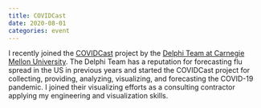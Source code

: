 ```yaml
---
title: COVIDCast
date: 2020-08-01
categories: event
---
```


I recently joined the [COVIDCast](https://covidcast.cmu.edu) project by the [Delphi Team at Carnegie Mellon University](https://delphi.cmu.edu). The Delphi Team has a reputation for forecasting flu spread in the US in previous years and started the COVIDCast project for collecting, providing, analyzing, visualizing, and forecasting the COVID-19 pandemic. I joined their visualizing efforts as a consulting contractor applying my engineering and visualization skills.

